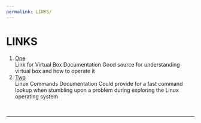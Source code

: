 ```yaml
---
permalink: LINKS/
---
```


# LINKS

1. [One](https://www.virtualbox.org/manual/ch01.html)<br>
Link for Virtual Box Documentation
Good source for understanding virtual box and how to operate it
2. [Two](https://docs.rockylinux.org/books/admin_guide/03-commands/)<br>
Linux Commands Documentation
Could provide for a fast command lookup when stumbling upon a problem during exploring the Linux operating system


<br>
<hr>
